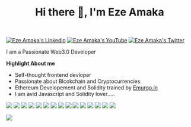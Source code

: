 <h1 align="center">Hi there 👋, I'm Eze Amaka</h1>
<br />
    
[![Eze Amaka's Linkedin](https://img.shields.io/badge/LinkedIn-0077B5?style=for-the-badge&logo=linkedin&logoColor=white)](https://www.linkedin.com/in/ezeamaka2/)
[![Eze Amaka's YouTube](https://img.shields.io/badge/YouTube-FF0000?style=for-the-badge&logo=youtube&logoColor=white)](https://www.youtube.com/channel/UCRE_G8F6PKckbBOdvwZEVsA)
[![Eze Amaka's Twitter](https://img.shields.io/badge/Twitter-1DA1F2?style=for-the-badge&logo=twitter&logoColor=white)](https://twitter.com/ezeamaka2)

<p>I am a Passionate Web3.0 Developer</p>

**Highlight About me**
- Self-thought frontend devloper
- Passionate about Blcokchain and Cryptocurrencies
- Ethereum Developement and Solidity trained by [Emurgo.in](https://emurgo.in)
- I am avid Javascript and Solidity lover.....

<p>
<img src ="https://img.shields.io/badge/Ethereum-3C3C3D?style=for-the-badge&logo=Ethereum&logoColor=white"/>
<img src ="https://img.shields.io/badge/Solidity-3C3C3D?style=for-the-badge&logo=Solidity&logoColor=white"/>
<img src ="https://img.shields.io/badge/Smart Contract-3C3C3D?style=for-the-badge&logo=SmartContract&logoColor=white"/>
<img src ="https://img.shields.io/badge/React-20232A?style=for-the-badge&logo=react&logoColor=61DAFB"/>
<img src ="https://img.shields.io/badge/Redux-593D88?style=for-the-badge&logo=redux&logoColor=white"/>
<img src ="https://img.shields.io/badge/html5-%23E34F26.svg?style=for-the-badge&logo=html5&logoColor=white"/>
<img src ="https://img.shields.io/badge/javascript-%23323330.svg?style=for-the-badge&logo=javascript&logoColor=%23F7DF1E"/>
<img src ="https://img.shields.io/badge/typescript-%23007ACC.svg?style=for-the-badge&logo=typescript&logoColor=white"/>
<img src ="https://img.shields.io/badge/-mocha-%238D6748?style=for-the-badge&logo=mocha&logoColor=white"/>
<img src ="https://img.shields.io/badge/-jest-%23C21325?style=for-the-badge&logo=jest&logoColor=white)"/>
<img src ="https://img.shields.io/badge/-hardhat-%23C21325?style=for-the-badge&logo=hardhat&logoColor=white)"/>
<img src ="https://img.shields.io/badge/-truffle-%23C21325?style=for-the-badge&logo=hardhat&logoColor=white)"/>
<img src ="https://img.shields.io/badge/-we3js-%23C21325?style=for-the-badge&logo=hardhat&logoColor=white)"/>
<img src ="https://img.shields.io/badge/-ethersjs-%23C21325?style=for-the-badge&logo=hardhat&logoColor=white)"/>
<img src ="https://img.shields.io/badge/-ganache-%23C21325?style=for-the-badge&logo=hardhat&logoColor=white)"/>
</p>

<img 
   src="https://github-readme-stats.vercel.app/api?username=ezeamaka2&show_icons=true&theme=tokyonight" 
/>
